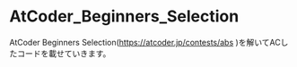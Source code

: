 # AtCoder_Beginners_Selection

AtCoder Beginners Selection(https://atcoder.jp/contests/abs )を解いてACしたコードを載せていきます。
